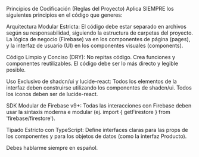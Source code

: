 Principios de Codificación (Reglas del Proyecto)
Aplica SIEMPRE los siguientes principios en el código que generes:

Arquitectura Modular Estricta: El código debe estar separado en archivos según su responsabilidad, siguiendo la estructura de carpetas del proyecto. La lógica de negocio (Firebase) va en los componentes de página (pages), y la interfaz de usuario (UI) en los componentes visuales (components).

Código Limpio y Conciso (DRY): No repitas código. Crea funciones y componentes reutilizables. El código debe ser lo más directo y legible posible.

Uso Exclusivo de shadcn/ui y lucide-react: Todos los elementos de la interfaz deben construirse utilizando los componentes de shadcn/ui. Todos los íconos deben ser de lucide-react.

SDK Modular de Firebase v9+: Todas las interacciones con Firebase deben usar la sintaxis moderna e modular (ej. import { getFirestore } from 'firebase/firestore').

Tipado Estricto con TypeScript: Define interfaces claras para las props de los componentes y para los objetos de datos (como la interfaz Producto).

Debes hablarme siempre en español.